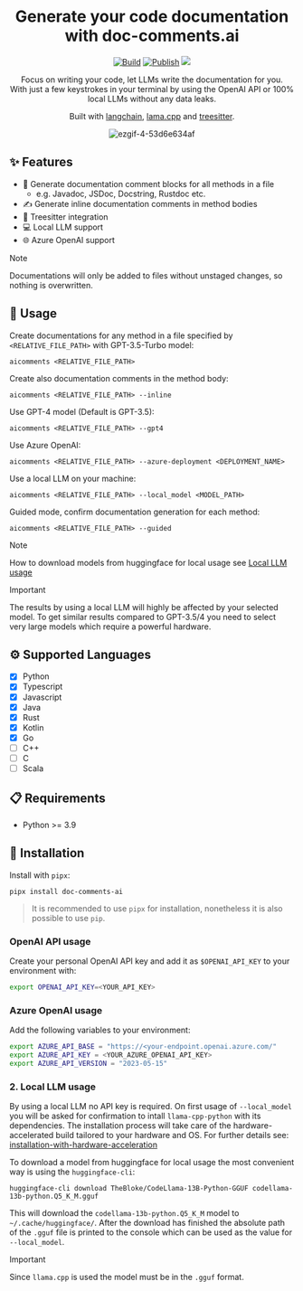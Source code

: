 <div align="center">

# Generate your code documentation with doc-comments.ai

[![Build](https://github.com/fynnfluegge/doc-comments.ai/actions/workflows/build.yaml/badge.svg)](https://github.com/fynnfluegge/doc-comments.ai/actions/workflows/build.yaml)
[![Publish](https://github.com/fynnfluegge/doc-comments.ai/actions/workflows/publish.yaml/badge.svg)](https://github.com/fynnfluegge/doc-comments.ai/actions/workflows/publish.yaml)
<img src="https://img.shields.io/badge/License-MIT-green.svg"/>
</a>

</div>

<div align="center">

Focus on writing your code, let LLMs write the documentation for you.  
With just a few keystrokes in your terminal by using the OpenAI API or 100% local LLMs without any data leaks.

Built with [langchain](https://github.com/langchain-ai/langchain), [lama.cpp](https://github.com/ggerganov/llama.cpp) and [treesitter](https://github.com/tree-sitter/tree-sitter).

![ezgif-4-53d6e634af](https://github.com/fynnfluegge/doc-comments.ai/assets/16321871/8f2756cb-36f9-43c6-94b1-658b89b49786)

</div>

## ✨ Features

- 📝 Generate documentation comment blocks for all methods in a file
  - e.g. Javadoc, JSDoc, Docstring, Rustdoc etc.
- ✍️ Generate inline documentation comments in method bodies
- 🌳 Treesitter integration
- 💻 Local LLM support
- 🌐 Azure OpenAI support

> [!NOTE]  
> Documentations will only be added to files without unstaged changes, so nothing is overwritten.

## 🚀 Usage

Create documentations for any method in a file specified by `<RELATIVE_FILE_PATH>` with GPT-3.5-Turbo model:

```
aicomments <RELATIVE_FILE_PATH>
```

Create also documentation comments in the method body:

```
aicomments <RELATIVE_FILE_PATH> --inline
```

Use GPT-4 model (Default is GPT-3.5):

```
aicomments <RELATIVE_FILE_PATH> --gpt4
```

Use Azure OpenAI:

```
aicomments <RELATIVE_FILE_PATH> --azure-deployment <DEPLOYMENT_NAME>
```

Use a local LLM on your machine:

```
aicomments <RELATIVE_FILE_PATH> --local_model <MODEL_PATH>
```

Guided mode, confirm documentation generation for each method:

```
aicomments <RELATIVE_FILE_PATH> --guided
```

> [!NOTE]  
> How to download models from huggingface for local usage see [Local LLM usage](README.md#2-local-llm-usage)

> [!IMPORTANT]  
> The results by using a local LLM will highly be affected by your selected model. To get similar results compared to GPT-3.5/4 you need to select very large models which require a powerful hardware.

## ⚙️ Supported Languages

- [x] Python
- [x] Typescript
- [x] Javascript
- [x] Java
- [x] Rust
- [x] Kotlin
- [x] Go
- [ ] C++
- [ ] C
- [ ] Scala

## 📋 Requirements

- Python >= 3.9

## 🔧 Installation

Install with `pipx`:

```
pipx install doc-comments-ai
```

> It is recommended to use `pipx` for installation, nonetheless it is also possible to use `pip`.

### OpenAI API usage

Create your personal OpenAI API key and add it as `$OPENAI_API_KEY` to your environment with:

```bash
export OPENAI_API_KEY=<YOUR_API_KEY>
```

### Azure OpenAI usage

Add the following variables to your environment:

```bash
export AZURE_API_BASE = "https://<your-endpoint.openai.azure.com/"
export AZURE_API_KEY = <YOUR_AZURE_OPENAI_API_KEY>
export AZURE_API_VERSION = "2023-05-15"
```

### 2. Local LLM usage

By using a local LLM no API key is required. On first usage of `--local_model` you will be asked for confirmation to intall `llama-cpp-python` with its dependencies.
The installation process will take care of the hardware-accelerated build tailored to your hardware and OS. For further details see:
[installation-with-hardware-acceleration](https://github.com/abetlen/llama-cpp-python#installation-with-hardware-acceleration)

To download a model from huggingface for local usage the most convenient way is using the `huggingface-cli`:

```
huggingface-cli download TheBloke/CodeLlama-13B-Python-GGUF codellama-13b-python.Q5_K_M.gguf
```

This will download the `codellama-13b-python.Q5_K_M` model to `~/.cache/huggingface/`.
After the download has finished the absolute path of the `.gguf` file is printed to the console which can be used as the value for `--local_model`.

> [!IMPORTANT]  
> Since `llama.cpp` is used the model must be in the `.gguf` format.
